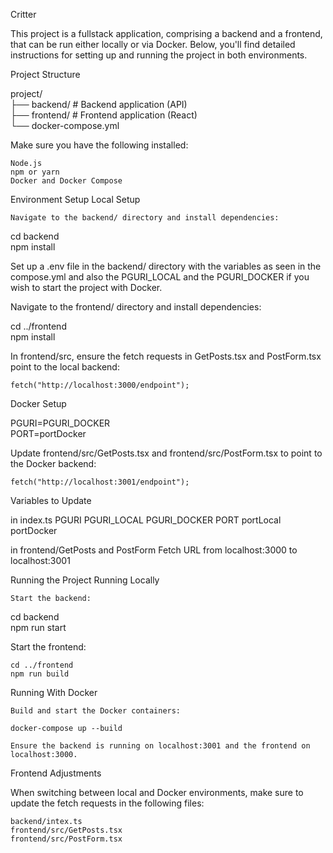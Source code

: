 Critter

This project is a fullstack application, comprising a backend and a frontend, that can be run either locally or via Docker. Below, you'll find detailed instructions for setting up and running the project in both environments.

Project Structure

project/  
├── backend/ # Backend application (API)  
├── frontend/ # Frontend application (React)  
└── docker-compose.yml

Make sure you have the following installed:

    Node.js
    npm or yarn
    Docker and Docker Compose

Environment Setup
Local Setup

    Navigate to the backend/ directory and install dependencies:

cd backend  
npm install

Set up a .env file in the backend/ directory with the variables as seen in the compose.yml and also the PGURI_LOCAL and the PGURI_DOCKER if you wish to start the project with Docker.

Navigate to the frontend/ directory and install dependencies:

cd ../frontend  
npm install

In frontend/src, ensure the fetch requests in GetPosts.tsx and PostForm.tsx point to the local backend:

    fetch("http://localhost:3000/endpoint");

Docker Setup

PGURI=PGURI_DOCKER  
PORT=portDocker

Update frontend/src/GetPosts.tsx and frontend/src/PostForm.tsx to point to the Docker backend:

    fetch("http://localhost:3001/endpoint");

Variables to Update

in index.ts
PGURI PGURI_LOCAL PGURI_DOCKER
PORT portLocal portDocker

in frontend/GetPosts and PostForm
Fetch URL from localhost:3000 to localhost:3001

Running the Project
Running Locally

    Start the backend:

cd backend  
npm run start

Start the frontend:

    cd ../frontend
    npm run build

Running With Docker

    Build and start the Docker containers:

    docker-compose up --build

    Ensure the backend is running on localhost:3001 and the frontend on localhost:3000.

Frontend Adjustments

When switching between local and Docker environments, make sure to update the fetch requests in the following files:

    backend/intex.ts
    frontend/src/GetPosts.tsx
    frontend/src/PostForm.tsx
